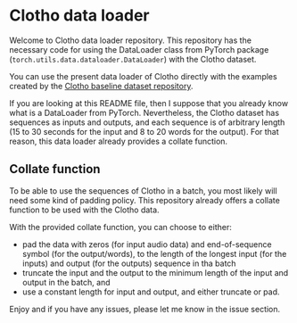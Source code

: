 # Clotho data loader

Welcome to Clotho data loader repository. This repository has the necessary code for
using the DataLoader class from PyTorch package (`torch.utils.data.dataloader.DataLoader`)
with the Clotho dataset. 

You can use the present data loader of Clotho directly with the examples created by the
[Clotho baseline dataset repository](https://github.com/dr-costas/clotho-baseline-dataset). 

If you are looking at this README file, then I suppose that you already know what is a
DataLoader from PyTorch. Nevertheless, the Clotho dataset has sequences as inputs and outputs,
and each sequence is of arbitrary length (15 to 30 seconds for the input and 8 to 20 words 
for the output). For that reason, this data loader already provides a collate function. 

## Collate function

To be able to use the sequences of Clotho in a batch, you most likely will need some kind of padding
policy. This repository already offers a collate function to be used with the Clotho data. 

With the provided collate function, you can choose to either: 

* pad the data with zeros (for input audio data) and end-of-sequence symbol (for the output/words), 
to the length of the longest input (for the inputs) and output (for the outputs) sequence in
tha batch
* truncate the input and the output to the minimum length of the input and output in the batch, and
* use a constant length for input and output, and either truncate or pad. 

Enjoy and if you have any issues, please let me know in the issue section. 